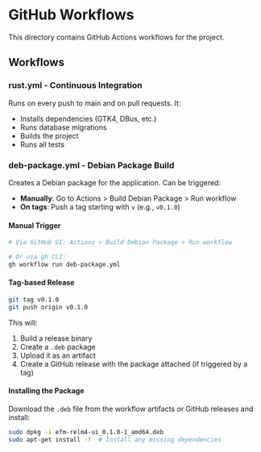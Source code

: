 # GitHub Workflows

This directory contains GitHub Actions workflows for the project.

## Workflows

### rust.yml - Continuous Integration
Runs on every push to main and on pull requests. It:
- Installs dependencies (GTK4, DBus, etc.)
- Runs database migrations
- Builds the project
- Runs all tests

### deb-package.yml - Debian Package Build
Creates a Debian package for the application. Can be triggered:
- **Manually**: Go to Actions > Build Debian Package > Run workflow
- **On tags**: Push a tag starting with `v` (e.g., `v0.1.0`)

#### Manual Trigger
```bash
# Via GitHub UI: Actions > Build Debian Package > Run workflow

# Or via gh CLI:
gh workflow run deb-package.yml
```

#### Tag-based Release
```bash
git tag v0.1.0
git push origin v0.1.0
```

This will:
1. Build a release binary
2. Create a `.deb` package
3. Upload it as an artifact
4. Create a GitHub release with the package attached (if triggered by a tag)

#### Installing the Package
Download the `.deb` file from the workflow artifacts or GitHub releases and install:
```bash
sudo dpkg -i efm-relm4-ui_0.1.0-1_amd64.deb
sudo apt-get install -f  # Install any missing dependencies
```
